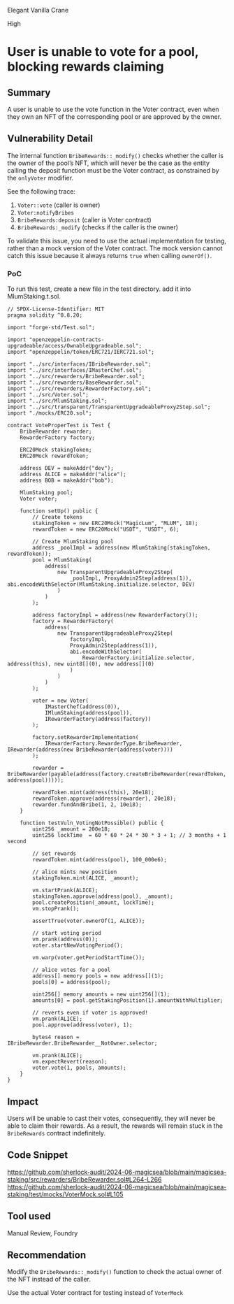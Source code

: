 Elegant Vanilla Crane

High

# User is unable to vote for a pool, blocking rewards claiming

## Summary
A user is unable to use the vote function in the Voter contract, even when they own an NFT of the corresponding pool or are approved by the owner.

## Vulnerability Detail

The internal function `BribeRewards::_modify()` checks whether the caller is the owner of the pool’s NFT, which will never be the case as the entity calling the deposit function must be the Voter contract, as constrained by the `onlyVoter` modifier.

See the following trace:

1. `Voter::vote` (caller is owner)
2. `Voter:notifyBribes`
3. `BribeRewards:deposit` (caller is Voter contract)
4. `BribeRewards:_modify` (checks if the caller is the owner)

To validate this issue, you need to use the actual implementation for testing, rather than a mock version of the Voter contract. The mock version cannot catch this issue because it always returns `true` when calling `ownerOf()`.

### PoC

To run this test, create a new file in the test directory. add it into MlumStaking.t.sol.

```solidity
// SPDX-License-Identifier: MIT
pragma solidity ^0.8.20;

import "forge-std/Test.sol";

import "openzeppelin-contracts-upgradeable/access/OwnableUpgradeable.sol";
import "openzeppelin/token/ERC721/IERC721.sol";

import "../src/interfaces/IBribeRewarder.sol";
import "../src/interfaces/IMasterChef.sol";
import "../src/rewarders/BribeRewarder.sol";
import "../src/rewarders/BaseRewarder.sol";
import "../src/rewarders/RewarderFactory.sol";
import "../src/Voter.sol";
import "../src/MlumStaking.sol";
import "../src/transparent/TransparentUpgradeableProxy2Step.sol";
import "./mocks/ERC20.sol";

contract VoteProperTest is Test {
    BribeRewarder rewarder;
    RewarderFactory factory;

    ERC20Mock stakingToken;
    ERC20Mock rewardToken;

    address DEV = makeAddr("dev");
    address ALICE = makeAddr("alice");
    address BOB = makeAddr("bob");

    MlumStaking pool;
    Voter voter;

    function setUp() public {
        // Create tokens
        stakingToken = new ERC20Mock("MagicLum", "MLUM", 18);
        rewardToken = new ERC20Mock("USDT", "USDT", 6);

        // Create MlumStaking pool 
        address _poolImpl = address(new MlumStaking(stakingToken, rewardToken));
        pool = MlumStaking(
            address(
                new TransparentUpgradeableProxy2Step(
                    _poolImpl, ProxyAdmin2Step(address(1)), abi.encodeWithSelector(MlumStaking.initialize.selector, DEV)
                )
            )
        );

        address factoryImpl = address(new RewarderFactory());
        factory = RewarderFactory(
            address(
                new TransparentUpgradeableProxy2Step(
                    factoryImpl,
                    ProxyAdmin2Step(address(1)),
                    abi.encodeWithSelector(
                        RewarderFactory.initialize.selector, address(this), new uint8[](0), new address[](0)
                    )
                )
            )
        );

        voter = new Voter(
            IMasterChef(address(0)),
            IMlumStaking(address(pool)),
            IRewarderFactory(address(factory))
        );

        factory.setRewarderImplementation(
            IRewarderFactory.RewarderType.BribeRewarder, IRewarder(address(new BribeRewarder(address(voter))))
        );

        rewarder = BribeRewarder(payable(address(factory.createBribeRewarder(rewardToken, address(pool)))));

        rewardToken.mint(address(this), 20e18);
        rewardToken.approve(address(rewarder), 20e18);
        rewarder.fundAndBribe(1, 2, 10e18);
    }

    function testVuln_VotingNotPossible() public {
        uint256 _amount = 200e18;
        uint256 lockTime  = 60 * 60 * 24 * 30 * 3 + 1; // 3 months + 1 second

        // set rewards
        rewardToken.mint(address(pool), 100_000e6);

        // alice mints new position
        stakingToken.mint(ALICE, _amount);

        vm.startPrank(ALICE);
        stakingToken.approve(address(pool), _amount);
        pool.createPosition(_amount, lockTime);
        vm.stopPrank();

        assertTrue(voter.ownerOf(1, ALICE));

        // start voting period
        vm.prank(address(0));
        voter.startNewVotingPeriod();

        vm.warp(voter.getPeriodStartTime());

        // alice votes for a pool
        address[] memory pools = new address[](1);
        pools[0] = address(pool);

        uint256[] memory amounts = new uint256[](1);
        amounts[0] = pool.getStakingPosition(1).amountWithMultiplier;
       
        // reverts even if voter is approved!
        vm.prank(ALICE);
        pool.approve(address(voter), 1);

        bytes4 reason = IBribeRewarder.BribeRewarder__NotOwner.selector;
 
        vm.prank(ALICE);
        vm.expectRevert(reason);
        voter.vote(1, pools, amounts);
    }
}
```

## Impact

Users will be unable to cast their votes, consequently, they will never be able to claim their rewards. As a result, the rewards will remain stuck in the `BribeRewards` contract indefinitely.

## Code Snippet

https://github.com/sherlock-audit/2024-06-magicsea/blob/main/magicsea-staking/src/rewarders/BribeRewarder.sol#L264-L266
https://github.com/sherlock-audit/2024-06-magicsea/blob/main/magicsea-staking/test/mocks/VoterMock.sol#L105

## Tool used

Manual Review, Foundry

## Recommendation

Modify the `BribeRewards::_modify()` function to check the actual owner of the NFT instead of the caller.

Use the actual Voter contract for testing instead of `VoterMock`
